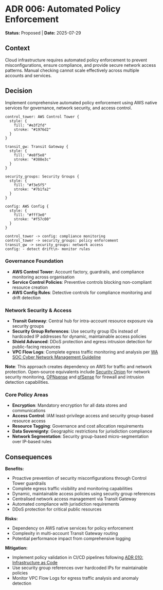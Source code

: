 # ADR 006: Automated Policy Enforcement

**Status:** Proposed | **Date:** 2025-07-29

## Context

Cloud infrastructure requires automated policy enforcement to prevent
misconfigurations, ensure compliance, and provide secure network access
patterns. Manual checking cannot scale effectively across multiple
accounts and services.

## Decision

Implement comprehensive automated policy enforcement using AWS native
services for governance, network security, and access control.

```d2
control_tower: AWS Control Tower {
  style: {
    fill: "#e3f2fd"
    stroke: "#1976d2"
  }
}

transit_gw: Transit Gateway {
  style: {
    fill: "#e8f5e8"
    stroke: "#388e3c"
  }
}

security_groups: Security Groups {
  style: {
    fill: "#f3e5f5"
    stroke: "#7b1fa2"
  }
}

config: AWS Config {
  style: {
    fill: "#fff3e0"
    stroke: "#f57c00"
  }
}

control_tower -> config: compliance monitoring
control_tower -> security_groups: policy enforcement
transit_gw -> security_groups: network access
config: - detect drift\n- monitor rules
```

### Governance Foundation

- **AWS Control Tower**: Account factory, guardrails, and compliance
  monitoring across organisation
- **Service Control Policies**: Preventive controls blocking
  non-compliant resource creation
- **AWS Config Rules**: Detective controls for compliance monitoring and
  drift detection

### Network Security & Access

- **Transit Gateway**: Central hub for intra-account resource exposure
  via security groups
- **Security Group References**: Use security group IDs instead of
  hardcoded IP addresses for dynamic, maintainable access policies
- **Shield Advanced**: DDoS protection and egress intrusion detection
  for public-facing resources
- **VPC Flow Logs**: Complete egress traffic monitoring and analysis per
  [WA SOC Cyber Network Management
  Guideline](https://soc.cyber.wa.gov.au/guidelines/network-management/)

**Note**: This approach creates dependency on AWS for traffic and
network protection. Open-source equivalents include [Security
Onion](https://securityonionsolutions.com/) for network security
monitoring, [OPNsense](https://opnsense.org/) and
[pfSense](https://www.pfsense.org/) for firewall and intrusion detection
capabilities.

### Core Policy Areas

- **Encryption**: Mandatory encryption for all data stores and
  communications
- **Access Control**: IAM least-privilege access and security
  group-based resource access
- **Resource Tagging**: Governance and cost allocation requirements
- **Data Sovereignty**: Geographic restrictions for jurisdiction
  compliance
- **Network Segmentation**: Security group-based micro-segmentation over
  IP-based rules

## Consequences

**Benefits:**

- Proactive prevention of security misconfigurations through Control
  Tower guardrails
- Complete egress traffic visibility and monitoring capabilities
- Dynamic, maintainable access policies using security group references
- Centralised network access management via Transit Gateway
- Automated compliance with jurisdiction requirements
- DDoS protection for critical public resources

**Risks:**

- Dependency on AWS native services for policy enforcement
- Complexity in multi-account Transit Gateway routing
- Potential performance impact from comprehensive logging

**Mitigation:**

- Implement policy validation in CI/CD pipelines following [ADR 010:
  Infrastructure as Code](010-configmgmt.md)
- Use security group references over hardcoded IPs for maintainable
  policies
- Monitor VPC Flow Logs for egress traffic analysis and anomaly
  detection
